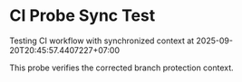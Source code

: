 ﻿# CI Probe Sync Test

Testing CI workflow with synchronized context at 2025-09-20T20:45:57.4407227+07:00

This probe verifies the corrected branch protection context.
